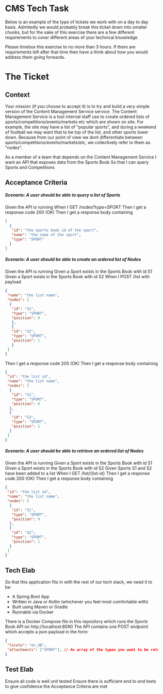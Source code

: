 # CMS Tech Task

Below is an example of the type of tickets we work with on a day to day basis. 
Admitedly we would probably break this ticket down into smaller chunks, but for the sake of this exercise there are a few different requirements to cover different areas of your technical knowledge.

Please timebox this exercise to no more than 3 hours. 
If there are requirements left after that time then have a think about how you would address them going forwards.

# The Ticket

## Context

Your mission (if you choose to accept it) is to try and build a very simple version of the Content Management Service service.
The Content Management Service is a tool internal staff use to create ordered lists of sports/competitions/events/markets etc which are shown on site.
For example, the site may have a list of "popular sports", and during a weekend of football we may want that to be top of the list, and other sports lower down.
Because from our point of view we dont differentiate between sports/competitions/events/markets/etc, we collectively refer to them as "nodes".

As a member of a team that depends on the Content Management Service
I want an API that exposes data from the Sports Book
So that I can query Sports and Competitions

## Acceptance Criteria

##### Scenario: A user should be able to query a list of Sports

Given the API is running
When I GET /nodes?type=SPORT
Then I get a response code 200 (OK)
Then I get a response body containing
```json
[
  {
   "id": "the sports book id of the sport",
   "name": "the name of the sport",
   "type": "SPORT"
  }
]
```

##### Scenario: A user should be able to create an ordered list of Nodes

Given the API is running
Given a Sport exists in the Sports Book with id S1
Given a Sport exists in the Sports Book with id S2
When I POST /list with payload
```json
{
 "name": "the list name",
 "nodes": [
  {
   "id": "S1",
   "type": "SPORT",
   "position": 0
   },
   {
   "id": "S2",
   "type": "SPORT",
   "position": 1
   }
 ]
}
```
Then I get a response code 200 (OK)
Then I get a response body containing
```json
{
 "id": "the list id",
 "name": "the list name",
 "nodes": [
  {
   "id": "S1",
   "type": "SPORT",
   "position": 0
  },
  {
   "id": "S2",
   "type": "SPORT",
   "position": 1
  }
 ]
}
```

##### Scenario: A user should be able to retrieve an ordered list of Nodes

Given the API is running
Given a Sport exists in the Sports Book with id S1
Given a Sport exists in the Sports Book with id S2
Given Sports S1 and S2 have been added to a list
When I GET /list/{list-id}
Then I get a response code 200 (OK)
Then I get a response body containing
```json
{
 "id": "the list id",
 "name": "the list name",
 "nodes": [
  {
   "id": "S1",
   "type": "SPORT",
   "position": 0
  },
  {
   "id": "S2",
   "type": "SPORT",
   "position": 1
  }
 ]
}
```

## Tech Elab

So that this application fits in with the rest of our tech stack, we need it to be:
- A Spring Boot App
- Written in Java or Kotlin (whichever you feel most comfortable with)
- Built using Maven or Gradle
- Runnable via Docker

There is a Docker Compose file in this repository which runs the Sports Book API on http://localhost:8090
The API contains one POST endpoint which accepts a json payload in the form:
```json
{
 "locale": "en_GB",
 "attachments": ["SPORT"], // An array of the types you want to be returned in the response
}
```

## Test Elab

Ensure all code is well unit tested
Ensure there is sufficient end to end tests to give confidence the Acceptance Criteria are met

